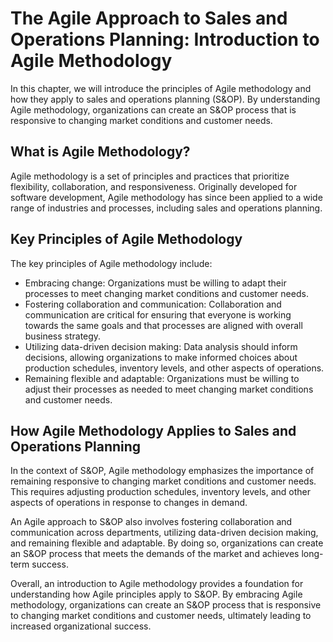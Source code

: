 The Agile Approach to Sales and Operations Planning: Introduction to Agile Methodology
======================================================================================

In this chapter, we will introduce the principles of Agile methodology and how they apply to sales and operations planning (S\&OP). By understanding Agile methodology, organizations can create an S\&OP process that is responsive to changing market conditions and customer needs.

What is Agile Methodology?
--------------------------

Agile methodology is a set of principles and practices that prioritize flexibility, collaboration, and responsiveness. Originally developed for software development, Agile methodology has since been applied to a wide range of industries and processes, including sales and operations planning.

Key Principles of Agile Methodology
-----------------------------------

The key principles of Agile methodology include:

* Embracing change: Organizations must be willing to adapt their processes to meet changing market conditions and customer needs.
* Fostering collaboration and communication: Collaboration and communication are critical for ensuring that everyone is working towards the same goals and that processes are aligned with overall business strategy.
* Utilizing data-driven decision making: Data analysis should inform decisions, allowing organizations to make informed choices about production schedules, inventory levels, and other aspects of operations.
* Remaining flexible and adaptable: Organizations must be willing to adjust their processes as needed to meet changing market conditions and customer needs.

How Agile Methodology Applies to Sales and Operations Planning
--------------------------------------------------------------

In the context of S\&OP, Agile methodology emphasizes the importance of remaining responsive to changing market conditions and customer needs. This requires adjusting production schedules, inventory levels, and other aspects of operations in response to changes in demand.

An Agile approach to S\&OP also involves fostering collaboration and communication across departments, utilizing data-driven decision making, and remaining flexible and adaptable. By doing so, organizations can create an S\&OP process that meets the demands of the market and achieves long-term success.

Overall, an introduction to Agile methodology provides a foundation for understanding how Agile principles apply to S\&OP. By embracing Agile methodology, organizations can create an S\&OP process that is responsive to changing market conditions and customer needs, ultimately leading to increased organizational success.

